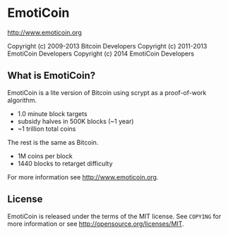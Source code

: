 EmotiCoin
================================

http://www.emoticoin.org

Copyright (c) 2009-2013 Bitcoin Developers
Copyright (c) 2011-2013 EmotiCoin Developers
Copyright (c) 2014 EmotiCoin Developers

What is EmotiCoin?
------------------

EmotiCoin is a lite version of Bitcoin using scrypt as a proof-of-work algorithm.
 - 1.0 minute block targets
 - subsidy halves in 500K blocks (~1 year)
 - ~1 trillion total coins

The rest is the same as Bitcoin.
 - 1M coins per block
 - 1440 blocks to retarget difficulty

For more information see http://www.emoticoin.org.

License
-------

EmotiCoin is released under the terms of the MIT license. See `COPYING` for more
information or see http://opensource.org/licenses/MIT.